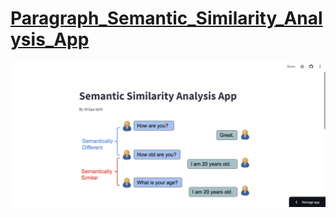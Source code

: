 
# [Paragraph_Semantic_Similarity_Analysis_App](https://paragraphsemanticsimilarityanalysisapp-6v59zwnbnfenxsgmahygf7.streamlit.app/)
![preview img](/semanticapp.png)
